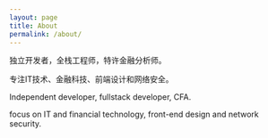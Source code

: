 ```yaml
---
layout: page
title: About 
permalink: /about/
---
```



  独立开发者，全栈工程师，特许金融分析师。

  专注IT技术、金融科技、前端设计和网络安全。

  Independent developer, fullstack developer, CFA.

  focus on IT and financial technology, front-end design and network security.
